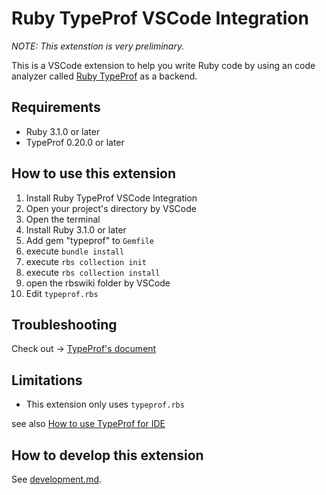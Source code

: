 # Ruby TypeProf VSCode Integration

*NOTE: This extenstion is very preliminary.*

This is a VSCode extension to help you write Ruby code by using an code analyzer called [Ruby TypeProf](https://github.com/ruby/typeprof/) as a backend.

## Requirements

* Ruby 3.1.0 or later
* TypeProf 0.20.0 or later

## How to use this extension

1. Install Ruby TypeProf VSCode Integration
2. Open your project's directory by VSCode
3. Open the terminal
4. Install Ruby 3.1.0 or later
5. Add gem "typeprof" to `Gemfile`
6. execute `bundle install`
7. execute `rbs collection init`
8. execute `rbs collection install`
9. open the rbswiki folder by VSCode
10. Edit `typeprof.rbs`

## Troubleshooting

Check out -> [TypeProf's document](https://github.com/ruby/typeprof#documentation)

## Limitations

* This extension only uses `typeprof.rbs`

see also [How to use TypeProf for IDE](https://github.com/ruby/typeprof/blob/master/doc/ide.md)

## How to develop this extension

See [development.md](https://github.com/ruby/vscode-typeprof/blob/master/development.md).
